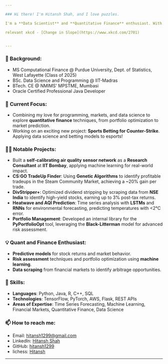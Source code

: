 ```yaml
---

### Hi there! I'm Hitansh Shah, and I love puzzles.

I'm a **Data Scientist** and **Quantitative Finance** enthusiast. With 8+ years of coding experience and a strong foundation in **Data Science**, **Machine Learning**, and **Software Development**, I love solving problems and building stuff with code—especially those involving quant finance, markets, and statistics (and Counter-Strike).

relevant xkcd - [Change in Slope](https://www.xkcd.com/2701)


---
```

### 📘 Background:
  - MS Computational Finance @ Purdue University, Dept. of Statistics, West Lafayette (Class of 2025)
  - BSc. Data Science and Programming @ IIT-Madras
  - BTech. CE @ NMIMS' MPSTME, Mumbasi
  - Oracle Certified Professional Java Developer

### 🔭 **Current Focus**:
- Combining my love for programming, markets, and data science to explore **quantitative finance** techniques, from portfolio optimization to market prediction.
- Working on an exciting new project: **Sports Betting for Counter-Strike**. Applying data science and betting models to esports!

### 👨‍💻 **Notable Projects**:
- Built a **self-calibrating air quality sensor network** as a **Research Consultant** at **IIT Bombay**, applying machine learning for real-world impact.
- **CS:GO TradeUp Finder**: Using **Genetic Algorithms** to identify profitable tradeups in the Steam Community Market, achieving a ~20% gain per trade.
- **DivStripper+**: Optimized dividend stripping by scraping data from **NSE India** to identify high-yield stocks, earning up to 3% post-tax returns.
- **Heatwave and AQI Prediction**: Time series analysis with **LSTMs** and **RNNs** for environmental forecasting, predicting temperatures with <2°C error.
- **Portfolio Management**: Developed an internal library for the **PyPortfolioOpt** tool, leveraging the **Black-Litterman** model for advanced risk assessment.

### 💡 **Quant and Finance Enthusiast**:
- **Predictive models** for stock returns and market behavior.
- **Risk assessment** techniques and portfolio optimization using **machine learning**.
- **Data scraping** from financial markets to identify arbitrage opportunities.

### 🔧 **Skills**:
- **Languages**: Python, Java, R, C++, SQL
- **Technologies**: TensorFlow, PyTorch, AWS, Flask, REST APIs
- **Areas of Expertise**: Time Series Forecasting, Machine Learning, Financial Markets, Quantitative Finance, Data Science

### 📫 **How to reach me**:
- Email: hitansh1299@gmail.com
- LinkedIn: [Hitansh Shah](https://www.linkedin.com/in/hitansh-shah)
- GitHub: [hitansh1299](https://github.com/hitansh1299)
- lichess: [Hitansh](https://lichess.org/@/Hitansh)
---
